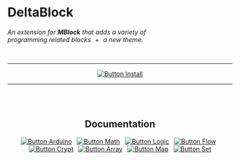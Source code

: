 
# DeltaBlock

*An extension for **MBlock** that adds a variety of* <br>
*programming related blocks  +  a new theme.*

<br>

<div align = center>

---

[![Button Install]][Install]

---


<br>
<br>

## Documentation

[![Button Arduino]][Arduino] 
[![Button Math]][Math] 
[![Button Logic]][Logic] 
[![Button Flow]][Flow] 
[![Button Crypt]][Crypt] 
[![Button Array]][Array] 
[![Button Map]][Map] 
[![Button Set]][Set]

</div>

<br>
<br>


<!--[ Buttons ]~~~~~~~~~~~~~~~~~~~~~~~~~~~~~~~~~~~~~~~~~~~~~~~~~~~~~~~~~~~~~~-->

[Button Install]: https://img.shields.io/badge/Install-E40046?style=for-the-badge&logoColor=white&logo=DocuSign

[Button Arduino]: https://img.shields.io/badge/Arduino-00979D?style=for-the-badge
[Button String]: https://img.shields.io/badge/String-C61C3E?style=for-the-badge
[Button Crypt]: https://img.shields.io/badge/Crypt-66459B?style=for-the-badge
[Button Array]: https://img.shields.io/badge/Array-F68315?style=for-the-badge
[Button Logic]: https://img.shields.io/badge/Logic-0E70CB?style=for-the-badge
[Button Flow]: https://img.shields.io/badge/Flow-0099FF?style=for-the-badge
[Button Math]: https://img.shields.io/badge/Math-337AB7?style=for-the-badge
[Button Map]: https://img.shields.io/badge/Map-43B02A?style=for-the-badge
[Button Set]: https://img.shields.io/badge/Set-CB2E6D?style=for-the-badge


<!--[ Pages ]~~~~~~~~~~~~~~~~~~~~~~~~~~~~~~~~~~~~~~~~~~~~~~~~~~~~~~~~~~~~~~~~-->

[Install]:  https://deltablock.github.io/Extension/Documentation/Installation

[Arduino]: https://deltablock.github.io/Extension/Documentation/Category/Arduino.html
[String]: https://deltablock.github.io/Extension/Documentation/Category/String.html
[Crypt]: https://deltablock.github.io/Extension/Documentation/Category/Crypt.html
[Array]: https://deltablock.github.io/Extension/Documentation/Category/Array.html
[Logic]: https://deltablock.github.io/Extension/Documentation/Category/Logic.html
[Flow]: https://deltablock.github.io/Extension/Documentation/Category/Flow.html
[Math]: https://deltablock.github.io/Extension/Documentation/Category/Math.html
[Map]: https://deltablock.github.io/Extension/Documentation/Category/Map.html
[Set]: https://deltablock.github.io/Extension/Documentation/Category/Set.html

